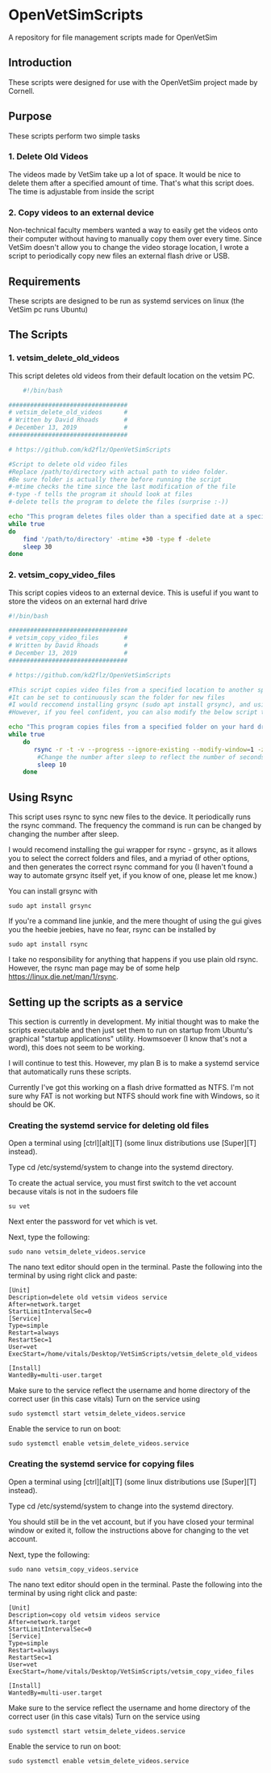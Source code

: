 # OpenVetSimScripts
A repository for file management scripts made for OpenVetSim

## Introduction
These scripts were designed for use with the OpenVetSim project made by Cornell. 

## Purpose
These scripts perform two simple tasks

### 1. Delete Old Videos
The videos made by VetSim take up a lot of space. It would be nice to delete them after a specified amount of time. That's what this script does. The time is adjustable from inside the script

### 2. Copy videos to an external device
Non-technical faculty members wanted a way to easily get the videos onto their computer without having to manually copy them over every time. Since VetSim doesn't allow you to change the video storage location, I wrote a script to periodically copy new files an external flash drive or USB.

## Requirements
These scripts are designed to be run as systemd services on linux (the VetSim pc runs Ubuntu)

## The Scripts
### 1. vetsim_delete_old_videos
This script deletes old videos from their default location on the vetsim PC. 
    

```bash
    #!/bin/bash

#################################
# vetsim_delete_old_videos      #
# Written by David Rhoads       #
# December 13, 2019             #
#################################

# https://github.com/kd2flz/OpenVetSimScripts 

#Script to delete old video files
#Replace /path/to/directory with actual path to video folder.
#Be sure folder is actually there before running the script
#-mtime checks the time since the last modification of the file
#-type -f tells the program it should look at files
#-delete tells the program to delete the files (surprise :-))

echo "This program deletes files older than a specified date at a specified location."
while true
do
    find '/path/to/directory' -mtime +30 -type f -delete
    sleep 30
done
```

### 2. vetsim_copy_video_files
This script copies videos to an external device. This is useful if you want to store the videos on an external hard drive

```bash
#!/bin/bash

#################################
# vetsim_copy_video_files       #
# Written by David Rhoads       #
# December 13, 2019             #
#################################

# https://github.com/kd2flz/OpenVetSimScripts 

#This script copies video files from a specified location to another specified location
#It can be set to continuously scan the folder for new files
#I would reccomend installing grsync (sudo apt install grsync), and using it's built in dry run feature to generate the correct script
#However, if you feel confident, you can also modify the below script to reflect the correct paths for your device

echo "This program copies files from a specified folder on your hard drive to an external device."
while true
    do
       rsync -r -t -v --progress --ignore-existing --modify-window=1 -z -s /home/david/Pictures /'media/username/devicename/folder'
        #Change the number after sleep to reflect the number of seconds you want the script to wait before running rsync again
        sleep 10
    done
```

## Using Rsync
This script uses rsync to sync new files to the device. It periodically runs the rsync command. The frequency the command is run can be changed by changing the number after sleep. 

I would recomend installing the gui wrapper for rsync - grsync, as it allows you to select the correct folders and files, and a myriad of other options, and then generates the correct rsync command for you (I haven't found a way to automate grsync itself yet, if you know of one, please let me know.)

You can install grsync with
```
sudo apt install grsync
```

If you're a command line junkie, and the mere thought of using the gui gives you the heebie jeebies, have no fear, rsync can be installed by 

```
sudo apt install rsync
```
I take no responsibility for anything that happens if you use plain old rsync. However, the rsync man page may be of some help https://linux.die.net/man/1/rsync. 

## Setting up the scripts as a service
This section is currently in development. My initial thought was to make the scripts executable and then just set them to run on startup from Ubuntu's graphical "startup applications" utility. Howmsoever (I know that's not a word), this does not seem to be working. 

I will continue to test this. However, my plan B is to make a systemd service that automatically runs these scripts.

Currently I've got this working on a flash drive formatted as NTFS. I'm not sure why FAT is not working but NTFS should work fine with Windows, so it should be OK.

### Creating the systemd service for deleting old files
Open a terminal using [ctrl][alt][T] (some linux distributions use [Super][T] instead).

Type cd /etc/systemd/system to change into the systemd directory. 

To create the actual service, you must first switch to the vet account because vitals is not in the sudoers file
```
su vet
```
Next enter the password for vet which is vet.

Next, type the following:

```
sudo nano vetsim_delete_videos.service
```
The nano text editor should open in the terminal. Paste the following into the terminal by using right click and paste:
```
[Unit]
Description=delete old vetsim videos service
After=network.target
StartLimitIntervalSec=0
[Service]
Type=simple
Restart=always
RestartSec=1
User=vet
ExecStart=/home/vitals/Desktop/VetSimScripts/vetsim_delete_old_videos

[Install]
WantedBy=multi-user.target
```
Make sure to the service reflect the username and home directory of the correct user (in this case vitals)
Turn on the service using 
```
sudo systemctl start vetsim_delete_videos.service
```
Enable the service to run on boot:
```
sudo systemctl enable vetsim_delete_videos.service
```

### Creating the systemd service for copying files
Open a terminal using [ctrl][alt][T] (some linux distributions use [Super][T] instead).

Type cd /etc/systemd/system to change into the systemd directory. 

You should still be in the vet account, but if you have closed your terminal window or exited it, follow the instructions above for changing to the vet account.

Next, type the following:

```
sudo nano vetsim_copy_videos.service
```
The nano text editor should open in the terminal. Paste the following into the terminal by using right click and paste:
```
[Unit]
Description=copy old vetsim videos service
After=network.target
StartLimitIntervalSec=0
[Service]
Type=simple
Restart=always
RestartSec=1
User=vet
ExecStart=/home/vitals/Desktop/VetSimScripts/vetsim_copy_video_files

[Install]
WantedBy=multi-user.target
```
Make sure to the service reflect the username and home directory of the correct user (in this case vitals)
Turn on the service using 
```
sudo systemctl start vetsim_delete_videos.service
```
Enable the service to run on boot:
```
sudo systemctl enable vetsim_delete_videos.service
```